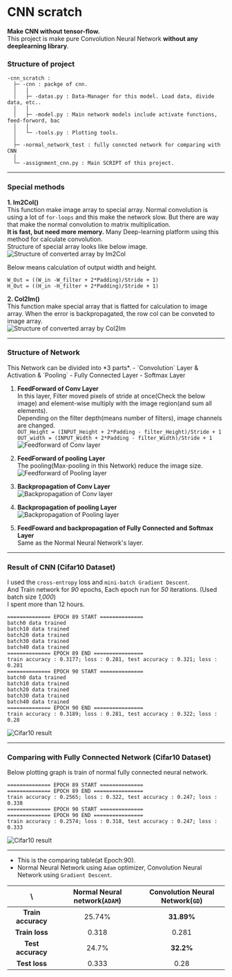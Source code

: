 <h1>CNN scratch</h1>

**Make CNN without tensor-flow.**  
This project is make pure Convolution Neural Network **without any deeplearning library**.  


<h3>Structure of project</h3>  

~~~  
-cnn_scratch : 
  ├─ -cnn : packge of cnn.
  │   │
  │   ├─ -datas.py : Data-Manager for this model. Load data, divide data, etc..
  │   │
  │   ├─ -model.py : Main network models include activate functions, feed-forword, bac
  │   │
  │   └─ -tools.py : Plotting tools.
  │
  ├─ -normal_network_test : fully conncted network for comparing with CNN
  │
  └─ -assignment_cnn.py : Main SCRIPT of this project.
~~~
  
---  

<h3>Special methods</h3>

**1. Im2Col()**  
This function make image array to special array. Normal convolution is using a lot of `for-loops` and this make the network slow.
But there are way that make the normal convolution to matrix multiplication.  
**It is fast, but need more memory.** Many Deep-learning platform using this method for calculate convolution.     
Structure of special array looks like below image.  
![Structure of converted array by Im2Col](images/im2col_hand.png)  
  
Below means calculation of output width and height.
~~~
W_Out = ((W_in -W_filter + 2*Padding)/Stride + 1)
H_Out = ((H_in -H_filter + 2*Padding)/Stride + 1)
~~~  

**2. Col2Im()**  
This function make special array that is flatted for calculation to image array. When the error is backpropagated, the row col can be conveted to image array.  
![Structure of converted array by Col2Im](./images/)  

  
---  

<h3>Structure of Network</h3>
This Network can be divided into *3 parts*.  
- `Convolution` Layer & Activation & `Pooling`
- Fully Connected Layer 
- Softmax Layer

1. **FeedForward of Conv Layer**  
In this layer, Filter moved pixels of stride at once(Check the below image) and element-wise multiply with the image region(and sum all elements).  
Depending on the filter depth(means number of filters), image channels are changed.  
`OUT_Height = (INPUT_Height + 2*Padding - filter_Height)/Stride + 1`  
`OUT_width = (INPUT_Width + 2*Padding - filter_Width)/Stride + 1`  
![Feedforward of Conv layer](images/im2col_cnn_hand.png)    

2. **FeedForward of pooling Layer**   
The pooling(Max-pooling in this Network) reduce the image size.  
![Feedforward of Pooling layer](./images/)  

3. **Backpropagation of Conv Layer**   
![Backpropagation of Conv layer](./images/)    

4. **Backpropagation of pooling Layer**   
![Backpropagation of Pooling layer](./images/)  

5. **FeedFoward and backpropagation of Fully Connected and Softmax Layer**  
Same as the Normal Neural Network's layer.  

  
---  

<h3>Result of CNN  
(Cifar10 Dataset)</h3>  

I used the `cross-entropy` loss and `mini-batch Gradient Descent`.  
And Train network for *90* epochs, Each epoch run for *50* iterations. (Used batch size *1,000*)  
I spent more than 12 hours.  

~~~
============== EPOCH 89 START ==============
batch0 data trained
batch10 data trained
batch20 data trained
batch30 data trained
batch40 data trained
============== EPOCH 89 END ================
train accuracy : 0.3177; loss : 0.281, test accuracy : 0.321; loss : 0.281
============== EPOCH 90 START ==============
batch0 data trained
batch10 data trained
batch20 data trained
batch30 data trained
batch40 data trained
============== EPOCH 90 END ================
train accuracy : 0.3189; loss : 0.281, test accuracy : 0.322; loss : 0.28
~~~
![Cifar10 result](./images/result_epoch.png)  
 
 
 ---  
 
 <h3>Comparing with Fully Connected Network  
 (Cifar10 Dataset)</h3>  
 Below plotting graph is train of normal fully connected neural network.  
 
 ~~~
 ============== EPOCH 89 START ==============
============== EPOCH 89 END ================
train accuracy : 0.2565; loss : 0.322, test accuracy : 0.247; loss : 0.338
============== EPOCH 90 START ==============
============== EPOCH 90 END ================
train accuracy : 0.2574; loss : 0.318, test accuracy : 0.247; loss : 0.333
 ~~~
 ![Cifar10 result](./images/result_NN.png)  
  
---  

- This is the comparing table(at Epoch:90).  
- Normal Neural Network using `Adam` optimizer, Convolution Neural Network using `Gradient Descent`.

|           \             | Normal Neural network(`ADAM`) | Convolution Neural Network(`GD`)|
|:-----------------------:|:---------------------:|:-------------------------:|
|   **Train accuracy**    |        25.74%         |         **31.89%**        |        
|     **Train loss**      |          0.318        |              0.281        |      
|   **Test accuracy**     |           24.7%       |          **32.2%**        |        
|      **Test loss**      |         0.333         |               0.28        |  
 